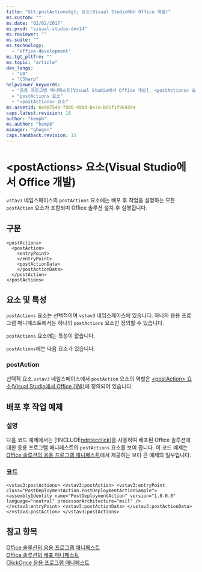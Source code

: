 ```yaml
---
title: "&lt;postActions&gt; 요소(Visual Studio에서 Office 개발)"
ms.custom: ""
ms.date: "02/02/2017"
ms.prod: "visual-studio-dev14"
ms.reviewer: ""
ms.suite: ""
ms.technology: 
  - "office-development"
ms.tgt_pltfrm: ""
ms.topic: "article"
dev_langs: 
  - "VB"
  - "CSharp"
helpviewer_keywords: 
  - "응용 프로그램 매니페스트[Visual Studio에서 Office 개발], <postActions> 요소"
  - "postActions 요소"
  - "<postActions> 요소"
ms.assetid: 6e487549-fdd6-49bd-be7a-b91f1f964594
caps.latest.revision: 16
author: "kempb"
ms.author: "kempb"
manager: "ghogen"
caps.handback.revision: 15
---
```

# &lt;postActions&gt; 요소(Visual Studio에서 Office 개발)
  `vstav3`  네임스페이스의 `postActions` 요소에는 배포 후 작업을 설명하는 모든 `postAction` 요소가 포함되며 Office 솔루션 설치 후 실행됩니다.  
  
## 구문  
  
```  
<postActions>  
  <postAction>  
    <entryPoint>  
    </entryPoint>  
    <postActionData>  
    </postActionData>  
  </postAction>  
</postActions>  
```  
  
## 요소 및 특성  
 `postActions` 요소는 선택적이며 `vstav3`  네임스페이스에 있습니다. 하나의 응용 프로그램 매니페스트에서는 하나의 `postActions` 요소만 정의할 수 있습니다.  
  
 `postActions` 요소에는 특성이 없습니다.  
  
 `postActions`에는 다음 요소가 있습니다.  
  
### postAction  
 선택적 요소.`vstav3`  네임스페이스에서 `postAction` 요소의 역할은 [&#60;postAction&#62; 요소&#40;Visual Studio에서 Office 개발&#41;](../vsto/postaction-element-office-development-in-visual-studio.md)에 정의되어 있습니다.  
  
## 배포 후 작업 예제  
  
### 설명  
 다음 코드 예제에서는 [!INCLUDE[ndptecclick](../vsto/includes/ndptecclick-md.md)]을 사용하여 배포된 Office 솔루션에 대한 응용 프로그램 매니페스트의 `postActions` 요소를 보여 줍니다. 이 코드 예제는 [Office 솔루션의 응용 프로그램 매니페스트](../vsto/application-manifests-for-office-solutions.md)에서 제공하는 보다 큰 예제의 일부입니다.  
  
### 코드  
  
```  
<vstav3:postActions> <vstav3:postAction> <vstav3:entryPoint class="PostDeploymentAction.PostDeploymentActionSample"> <assemblyIdentity name="PostDeploymentAction" version="1.0.0.0" language="neutral" processorArchitecture="msil" /> </vstav3:entryPoint> <vstav3:postActionData> </vstav3:postActionData> </vstav3:postAction> </vstav3:postActions>  
```  
  
## 참고 항목  
 [Office 솔루션의 응용 프로그램 매니페스트](../vsto/application-manifests-for-office-solutions.md)   
 [Office 솔루션의 배포 매니페스트](../vsto/deployment-manifests-for-office-solutions.md)   
 [ClickOnce 응용 프로그램 매니페스트](../deployment/clickonce-application-manifest.md)  
  
  